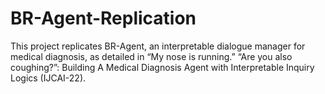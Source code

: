 # BR-Agent-Replication
This project replicates BR-Agent, an interpretable dialogue manager for medical diagnosis, as detailed in “My nose is running.” “Are you also coughing?”: Building A Medical Diagnosis Agent with Interpretable Inquiry Logics (IJCAI-22). 
